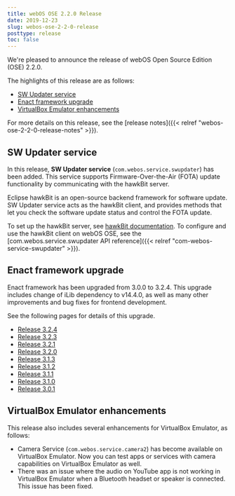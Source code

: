 ```yaml
---
title: webOS OSE 2.2.0 Release
date: 2019-12-23
slug: webos-ose-2-2-0-release
posttype: release
toc: false
---
```


We're pleased to announce the release of webOS Open Source Edition (OSE) 2.2.0.

The highlights of this release are as follows:

  - [SW Updater service](#sw-updater-service)
  - [Enact framework upgrade](#enact-framework-upgrade)
  - [VirtualBox Emulator enhancements](#virtualbox-emulator-enhancements)

For more details on this release, see the [release notes]({{< relref "webos-ose-2-2-0-release-notes" >}}).

## SW Updater service

In this release, **SW Updater service** (`com.webos.service.swupdater`) has been added. This service supports Firmware-Over-the-Air (FOTA) update functionality by communicating with the hawkBit server.

Eclipse hawkBit is an open-source backend framework for software update. SW Updater service acts as the hawkBit client, and provides methods that let you check the software update status and control the FOTA update.

To set up the hawkBit server, see [hawkBit documentation](https://www.eclipse.org/hawkbit/). To configure and use the hawkBit client on webOS OSE, see the [com.webos.service.swupdater API reference]({{< relref "com-webos-service-swupdater" >}}).

## Enact framework upgrade

Enact framework has been upgraded from 3.0.0 to 3.2.4. This upgrade includes change of iLib dependency to v14.4.0, as well as many other improvements and bug fixes for frontend development.

See the following pages for details of this upgrade.

  - [Release 3.2.4](https://github.com/enactjs/enact/releases/tag/3.2.4)
  - [Release 3.2.3](https://github.com/enactjs/enact/releases/tag/3.2.3)
  - [Release 3.2.1](https://github.com/enactjs/enact/releases/tag/3.2.1)
  - [Release 3.2.0](https://github.com/enactjs/enact/releases/tag/3.2.0)
  - [Release 3.1.3](https://github.com/enactjs/enact/releases/tag/3.1.3)
  - [Release 3.1.2](https://github.com/enactjs/enact/releases/tag/3.1.2)
  - [Release 3.1.1](https://github.com/enactjs/enact/releases/tag/3.1.1)
  - [Release 3.1.0](https://github.com/enactjs/enact/releases/tag/3.1.0)
  - [Release 3.0.1](https://github.com/enactjs/enact/releases/tag/3.0.1)

## VirtualBox Emulator enhancements

This release also includes several enhancements for VirtualBox Emulator, as follows:

  - Camera Service (`com.webos.service.camera2`) has become available on VirtualBox Emulator. Now you can test apps or services with camera capabilities on VirtualBox Emulator as well.
  - There was an issue where the audio on YouTube app is not working in VirtualBox Emulator when a Bluetooth headset or speaker is connected. This issue has been fixed.
